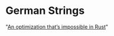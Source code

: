 # German Strings

"[An optimization that’s impossible in Rust](https://cedardb.com/blog/german_strings/#how-c-does-it-1)"